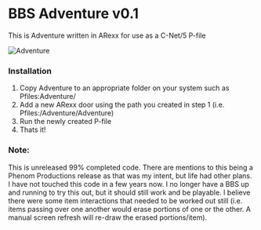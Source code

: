 # BBS Adventure v0.1
This is Adventure written in ARexx for use as a C-Net/5 P-file

![Adventure](https://github.com/mkillewald/BBS-Adventure/blob/master/screenshots/Adventure.png)

### Installation
1. Copy Adventure to an appropriate folder on your system such as Pfiles:Adventure/ 
2. Add a new ARexx door using the path you created in step 1 (i.e. Pfiles:/Adventure/Adventure)
3. Run the newly created P-file
4. Thats it!


### Note: 
This is unreleased 99% completed code. There are mentions to this being a Phenom Productions release as that was my intent, but life had other plans. I have not touched this code in a few years now. I no longer have a BBS up and running to try this out, but it should still work and be playable. I believe there were some item interactions that needed to be worked out still (i.e. items passing over one another would erase portions of one or the other. A manual screen refresh will re-draw the erased portions/item). 
